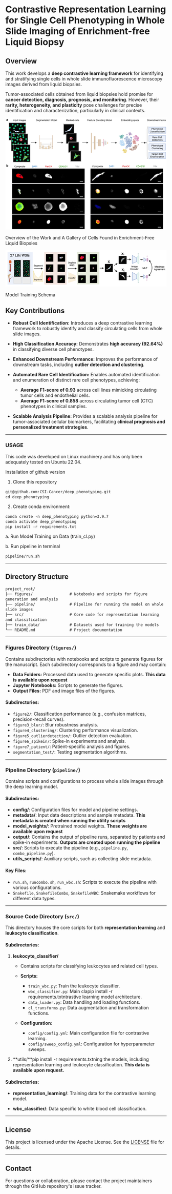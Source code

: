 # **Contrastive Representation Learning for Single Cell Phenotyping in Whole Slide Imaging of Enrichment-free Liquid Biopsy**

## **Overview**

This work develops a **deep contrastive learning framework** for identifying and stratifying single cells in whole slide immunofluorescence microscopy images derived from liquid biopsies.

Tumor-associated cells obtained from liquid biopsies hold promise for **cancer detection, diagnosis, prognosis, and monitoring**. However, their **rarity, heterogeneity, and plasticity** pose challenges for precise identification and characterization, particularly in clinical contexts.

![Overview of the Work and A Gallery of Cells Found in LBx](./images/figure1.png)

Overview of the Work and A Gallery of Cells Found in Enrichment-Free Liquid Biopsies

![Model Schema](./images/model_schema.png)

Model Training Schema

## **Key Contributions**

* **Robust Cell Identification:**
  Introduces a deep contrastive learning framework to robustly identify and classify circulating cells from whole slide images.

* **High Classification Accuracy:**
  Demonstrates **high accuracy (92.64%)** in classifying diverse cell phenotypes.

* **Enhanced Downstream Performance:**
  Improves the performance of downstream tasks, including **outlier detection and clustering**.

* **Automated Rare Cell Identification:**
  Enables automated identification and enumeration of distinct rare cell phenotypes, achieving:

  * **Average F1-score of 0.93** across cell lines mimicking circulating tumor cells and endothelial cells.
  * **Average F1-score of 0.858** across circulating tumor cell (CTC) phenotypes in clinical samples.

* **Scalable Analysis Pipeline:**
  Provides a scalable analysis pipeline for tumor-associated cellular biomarkers, facilitating **clinical prognosis and personalized treatment strategies**.

---

### **USAGE**

This code was developed on Linux machinery and has only been adequately tested on Ubuntu 22.04. 

Installation of github version

1. Clone this repository
```
git@github.com:CSI-Cancer/deep_phenotyping.git
cd deep_phenotyping
```

2. Create conda environment:
```
conda create -n deep_phenotyping python=3.9.7
conda activate deep_phenotyping
pip install -r requirements.txt
```

a. Run Model Training on Data (train_cl.py)

b. Run pipeline in terminal 
```
pipeline/run.sh

```
---

## **Directory Structure**

```
project_root/
├── figures/                # Notebooks and scripts for figure generation and analysis
├── pipeline/               # Pipeline for running the model on whole slide images
├── src/                    # Core code for representation learning and classification
├── train_data/             # Datasets used for training the models
└── README.md               # Project documentation
```

---

### **Figures Directory (`figures/`)**

Contains subdirectories with notebooks and scripts to generate figures for the manuscript. Each subdirectory corresponds to a figure and may contain:

* **Data Folders:** Processed data used to generate specific plots. **This data is available upon request**
* **Jupyter Notebooks:** Scripts to generate the figures.
* **Output Files:** PDF and image files of the figures.

#### **Subdirectories:**

* `figure2/`: Classification performance (e.g., confusion matrices, precision-recall curves).
* `figure3_blur/`: Blur robustness analysis.
* `figure4_clustering/`: Clustering performance visualization.
* `figure5_outlierdetection/`: Outlier detection evaluation.
* `figure6_spikein/`: Spike-in experiments and analysis.
* `figure7_patient/`: Patient-specific analysis and figures.
* `segmentation_test/`: Testing segmentation algorithms.

---

### **Pipeline Directory (`pipeline/`)**

Contains scripts and configurations to process whole slide images through the deep learning model.

#### **Subdirectories:**

* **config/**: Configuration files for model and pipeline settings.
* **metadata/**: Input data descriptions and sample metadata. **This metadata is created when running the utility scripts**
* **model\_weights/**: Pretrained model weights. **These weights are available upon request**
* **output/**: Contains the output of pipeline runs, separated by patients and spike-in experiments. **Outputs are created upon running the pipeline**
* **src/**: Scripts to execute the pipeline (e.g., `pipeline.py`, `combo_pipeline.py`).
* **utils\_scripts/**: Auxiliary scripts, such as collecting slide metadata.

#### **Key Files:**

* `run.sh`, `runcombo.sh`, `run_wbc.sh`: Scripts to execute the pipeline with various configurations.
* `Snakefile`, `SnakefileCombo`, `SnakefileWBC`: Snakemake workflows for different data types.

---

### **Source Code Directory (`src/`)**

This directory houses the core scripts for both **representation learning** and **leukocyte classification**.

#### **Subdirectories:**

1. **leukocyte\_classifier/**

   * Contains scripts for classifying leukocytes and related cell types.
   * **Scripts:**

     * `train_wbc.py`: Train the leukocyte classifier.
     * `wbc_classifier.py`: Main clapip install -r requirements.txtntrastive learning model architecture.
     * `data_loader.py`: Data handling and loading functions.
     * `cl_transforms.py`: Data augmentation and transformation functions.
   * **Configuration:**

     * `config/config.yml`: Main configuration file for contrastive learning.
     * `config/sweep_config.yml`: Configuration for hyperparameter sweeps.

3. **utils/**pip install -r requirements.txtning the models, including representation learning and leukocyte classification. **This data is available upon request.** 

#### **Subdirectories:**

* **representation\_learning/**: Training data for the contrastive learning model.

* **wbc\_classifier/**: Data specific to white blood cell classification.

---

## **License**

This project is licensed under the Apache License. See the [LICENSE](LICENSE) file for details.

---

## **Contact**

For questions or collaboration, please contact the project maintainers through the GitHub repository's issue tracker.